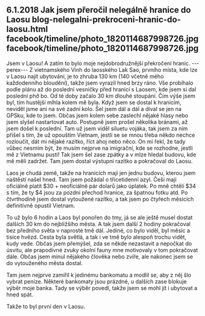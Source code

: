 6.1.2018
Jak jsem přeročil nelegálně hranice do Laosu
blog-nelegalni-prekroceni-hranic-do-laosu.html
facebook/timeline/photo_1820114687998726.jpg
facebook/timeline/photo_1820114687998726.jpg
--------------

Jsem v Laosu! A zatím to bylo moje nejdobrodružnější překročení hranic.
---perex---
Z vietnamského Vinh do laosského Lak Sao, prvního místa, kde lze v Laosu najít ubytování, je to zhruba 130 km (140 včetně mého každodenního bloudění), takže jsem vyrazil hned brzy ráno. Vše probíhalo podle plánu až do poslední vesničky před hranicí s Laosem, kde jsem si dal poslední phở bo. Od té doby začalo 30 km dlouhé stoupání. Čím výše jsem byl, tím hustější mlhla kolem mě byla. Když jsem se dostal k hranicím, neviděl jsme ani na své zadní kolo. Šel jsem dál a dál a díval se jen na GPSku, kde to jsem. Občas jsem kolem sebe zaslechl nějaké hlasy nebo jsem slyšel nastartovat auto. Postupně jsem prošel několika bránami, až jsem došel k poslední. Tam už jsem viděl siluetu vojáka, tak jsem za ním přišel s tím, že už opouštím Vietnam, jestli se se mnou třeba někdo nechce rozloučit, dát mi nějaké razítko, říct ahoj nebo něco. On mi řekl, že tady vůbec nesmím být, že musím nejprve na imigrační, kde se rozhodne, jestli mě z Vietnamu pustí! Tak jsem šel zase zpátky a v mlze hledal budovu, kde mě měli zadržet. Tam jsem dostal výstupní razítko a pokračoval do Laosu.

Laos je chudá země, takže na hranicích mají jen jednu budovu, kterou jsem naštěstí našel hned. Tam jsem požádal o třicetidenní azyl. Češi mají oficiálně platit $30 + neoficiálně pár dolarů jako úplatek. Po mně chtěli $34 s tím, že ty $4 jsou za pozdní přechod hranice, za špatnou fotku atd. Po čtvrthodině jsem dostal vytoužené razítko, a tak jsem po čtyřech měsících definitivně opustil Vietnam. 

To už bylo 6 hodin a Laos byl ponořen do tmy, já se ale ještě musel dostat dalších 30 km do nejbližšího města. A tak jsem další 2 hodiny pokračoval bez předního světa v naprosté tmě dál. Jediné, co bylo viděl, byl měsíc a tisíce hvězd. Cesta byla světlá, a tak i ve tmě bylo alespoň trochu vidět, kudy vede. Občas jsem přemýšel, zda se někde nezastavit a nepočkat do úsvitu, ale prapodivné zvuky okolní fauny mne motivovaly v tom pokračovat dále. Občas jsem minul nějakého člověka nebo zvíře, ale nakonec jsem se do vytouženého města dostal. 

Tam jsem nejprve zamířil k jedinému bankomatu a modlil se, aby z něj šlo vybrat peníze. Některé bankomaty jsou prázdné, u dalších zase blokuje výběr moje banka. Tady se výběr povedl, takže jsem se mohl jít i ubytovat a hned spát. 

Takže to byl první den v Laosu.